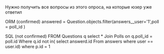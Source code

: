 Нужно получить все вопросы из этого опроса, на которые юзер уже ответил

ORM (confirmed)
answered = Question.objects.filter(answers__user='1',poll = poll_id )

SQL (not confirmed)
FROM Questions q select *
	Join Polls on q.poll_id = poll.id
Where q.id not in(
	select answerd.id
	From answers
	where user == user.id)
where p.id = 1

